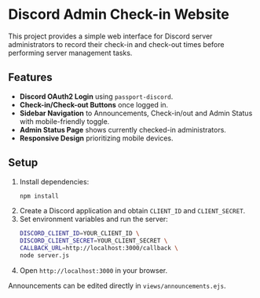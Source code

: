 # Discord Admin Check-in Website

This project provides a simple web interface for Discord server administrators to record their check-in and check-out times before performing server management tasks.

## Features

- **Discord OAuth2 Login** using `passport-discord`.
- **Check-in/Check-out Buttons** once logged in.
- **Sidebar Navigation** to Announcements, Check-in/out and Admin Status with mobile-friendly toggle.
- **Admin Status Page** shows currently checked-in administrators.
- **Responsive Design** prioritizing mobile devices.

## Setup

1. Install dependencies:
   ```bash
   npm install
   ```
2. Create a Discord application and obtain `CLIENT_ID` and `CLIENT_SECRET`.
3. Set environment variables and run the server:
   ```bash
   DISCORD_CLIENT_ID=YOUR_CLIENT_ID \
   DISCORD_CLIENT_SECRET=YOUR_CLIENT_SECRET \
   CALLBACK_URL=http://localhost:3000/callback \
   node server.js
   ```
4. Open `http://localhost:3000` in your browser.

Announcements can be edited directly in `views/announcements.ejs`.

